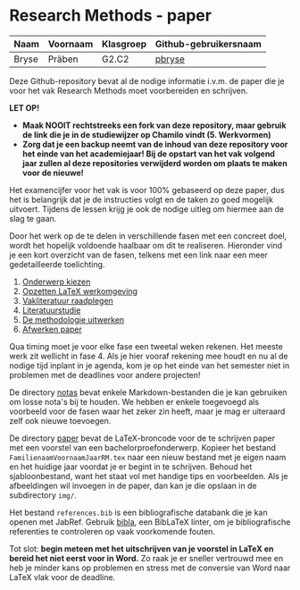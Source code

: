 # Research Methods - paper

| Naam         | Voornaam  | Klasgroep | Github-gebruikersnaam                   |
| :----------- | :-------- | :-------- | :-------------------------------------- |
| Bryse | Präben | G2.C2     | [pbryse]([https://github.com/UserName](https://github.com/pbryse)) |
Deze Github-repository bevat al de nodige informatie i.v.m. de paper die je voor het vak Research Methods moet voorbereiden en schrijven. 

**LET OP!**

- **Maak NOOIT rechtstreeks een fork van deze repository, maar gebruik de link die je in de studiewijzer op Chamilo vindt (5. Werkvormen)**
- **Zorg dat je een backup neemt van de inhoud van deze repository voor het einde van het academiejaar! Bij de opstart van het vak volgend jaar zullen al deze repositories verwijderd worden om plaats te maken voor de nieuwe!**

Het examencijfer voor het vak is voor 100% gebaseerd op deze paper, dus het is belangrijk dat je de instructies volgt en de taken zo goed mogelijk uitvoert. Tijdens de lessen krijg je ook de nodige uitleg om hiermee aan de slag te gaan.

Door het werk op de te delen in verschillende fasen met een concreet doel, wordt het hopelijk voldoende haalbaar om dit te realiseren. Hieronder vind je een kort overzicht van de fasen, telkens met een link naar een meer gedetailleerde toelichting.

1. [Onderwerp kiezen](instructies/1-onderwerp.md)
2. [Opzetten LaTeX werkomgeving](instructies/2-werkomgeving.md)
3. [Vakliteratuur raadplegen](instructies/3-vakliteratuur.md)
4. [Literatuurstudie](instructies/4-literatuurstudie.md)
5. [De methodologie uitwerken](instructies/5-methodologie.md)
6. [Afwerken paper](instructies/6-afwerken.md)

Qua timing moet je voor elke fase een tweetal weken rekenen. Het meeste werk zit wellicht in fase 4. Als je hier vooraf rekening mee houdt en nu al de nodige tijd inplant in je agenda, kom je op het einde van het semester niet in problemen met de deadlines voor andere projecten!

De directory [notas](notas/) bevat enkele Markdown-bestanden die je kan gebruiken om losse nota's bij te houden. We hebben er enkele toegevoegd als voorbeeld voor de fasen waar het zeker zin heeft, maar je mag er uiteraard zelf ook nieuwe toevoegen.

De directory [paper](paper/) bevat de LaTeX-broncode voor de te schrijven paper met een voorstel van een bachelorproefonderwerp. Kopieer het bestand `FamilienaamVoornaamJaarRM.tex` naar een nieuw bestand met je eigen naam en het huidige jaar voordat je er begint in te schrijven. Behoud het sjabloonbestand, want het staat vol met handige tips en voorbeelden. Als je afbeeldingen wil invoegen in de paper, dan kan je die opslaan in de subdirectory `img/`.

Het bestand `references.bib` is een bibliografische databank die je kan openen met JabRef. Gebruik [bibla](https://github.com/MrClassicT/bibla), een BibLaTeX linter, om je bibliografische referenties te controleren op vaak voorkomende fouten.

Tot slot: **begin meteen met het uitschrijven van je voorstel in LaTeX en bereid het niet eerst voor in Word.** Zo raak je er sneller vertrouwd mee en heb je minder kans op problemen en stress met de conversie van Word naar LaTeX vlak voor de deadline.
